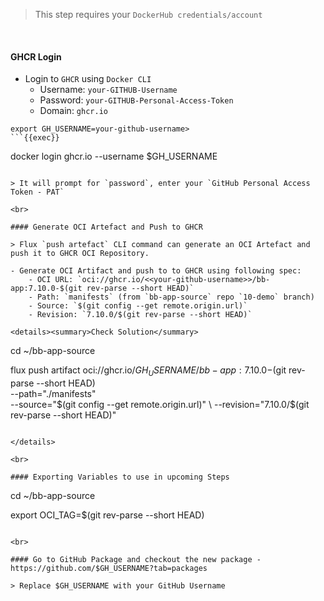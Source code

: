 > This step requires your `DockerHub credentials/account`

<br>

#### GHCR Login
- Login to `GHCR` using `Docker CLI`
    - Username: `your-GITHUB-Username`
    - Password: `your-GITHUB-Personal-Access-Token`
    - Domain: `ghcr.io`

```
export GH_USERNAME=your-github-username>
```{{exec}}

```
docker login ghcr.io --username $GH_USERNAME
```{{exec}}

> It will prompt for `password`, enter your `GitHub Personal Access Token - PAT`

<br>

#### Generate OCI Artefact and Push to GHCR

> Flux `push artefact` CLI command can generate an OCI Artefact and push it to GHCR OCI Repository.

- Generate OCI Artifact and push to to GHCR using following spec:
    - OCI URL: `oci://ghcr.io/<<your-github-username>>/bb-app:7.10.0-$(git rev-parse --short HEAD)`
    - Path: `manifests` (from `bb-app-source` repo `10-demo` branch)
    - Source: `$(git config --get remote.origin.url)`
    - Revision: `7.10.0/$(git rev-parse --short HEAD)`

<details><summary>Check Solution</summary>

```
cd ~/bb-app-source

flux push artifact oci://ghcr.io/$GH_USERNAME/bb-app:7.10.0-$(git rev-parse --short HEAD) \
--path="./manifests" \
--source="$(git config --get remote.origin.url)" \
--revision="7.10.0/$(git rev-parse --short HEAD)"
```{{exec}}

</details>

<br>

#### Exporting Variables to use in upcoming Steps
```
cd ~/bb-app-source

export OCI_TAG=$(git rev-parse --short HEAD)
```{{exec}}

<br>

#### Go to GitHub Package and checkout the new package - https://github.com/$GH_USERNAME?tab=packages

> Replace $GH_USERNAME with your GitHub Username





